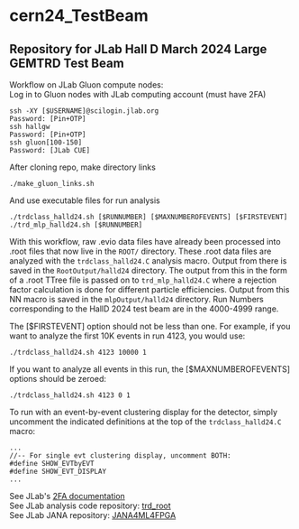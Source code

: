 # cern24_TestBeam

## Repository for JLab Hall D March 2024 Large GEMTRD Test Beam

Workflow on JLab Gluon compute nodes:   
Log in to Gluon nodes with JLab computing account (must have 2FA)
```
ssh -XY [$USERNAME]@scilogin.jlab.org  
Password: [Pin+OTP]  
ssh hallgw  
Password: [Pin+OTP]  
ssh gluon[100-150]  
Password: [JLab CUE]  
```
After cloning repo, make directory links   
```
./make_gluon_links.sh  
```
And use executable files for run analysis   
```
./trdclass_halld24.sh [$RUNNUMBER] [$MAXNUMBEROFEVENTS] [$FIRSTEVENT]  
./trd_mlp_halld24.sh [$RUNNUMBER]  
```
With this workflow, raw .evio data files have already been processed into .root files that now live in the `ROOT/` directory. These .root data files are analyzed with the `trdclass_halld24.C` analysis macro. Output from there is saved in the `RootOutput/halld24` directory. The output from this in the form of a .root TTree file is passed on to `trd_mlp_halld24.C` where a rejection factor calculation is done for different particle efficiencies. Output from this NN macro is saved in the `mlpOutput/halld24` directory. Run Numbers corresponding to the HallD 2024 test beam are in the 4000-4999 range.  

The [$FIRSTEVENT] option should not be less than one. For example, if you want to analyze the first 10K events in run 4123, you would use:  
```
./trdclass_halld24.sh 4123 10000 1  
```
If you want to analyze all events in this run, the [$MAXNUMBEROFEVENTS] options should be zeroed:  
```
./trdclass_halld24.sh 4123 0 1  
```
To run with an event-by-event clustering display for the detector, simply uncomment the indicated definitions at the top of the `trdclass_halld24.C` macro:  
```
...  
//-- For single evt clustering display, uncomment BOTH:  
#define SHOW_EVTbyEVT  
#define SHOW_EVT_DISPLAY  
...  
```


See JLab's [2FA documentation](https://jlab.servicenowservices.com/sp?id=kb_article_view&sysparm_article=KB0012313&sys_kb_id=a8caee091b990910a552ed3ce54bcbe3&spa=1.)  
See JLab analysis code repository: [trd_root](https://github.com/JeffersonLab/trd_root/tree/main)  
See JLab JANA repository: [JANA4ML4FPGA](https://github.com/JeffersonLab/JANA4ML4FPGA/tree/main)  

